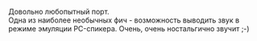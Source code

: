 Довольно любопытный порт.  
Одна из наиболее необычных фич - возможность выводить звук в режиме эмуляции PC-спикера. Очень, очень ностальгично звучит ;-) 